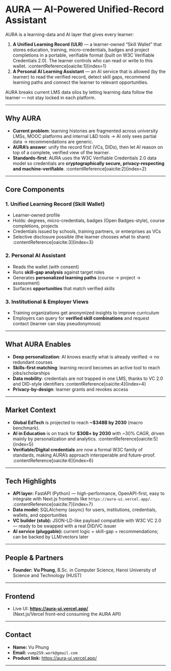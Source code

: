 # AURA — AI-Powered Unified-Record Assistant

AURA is a learning-data and AI layer that gives every learner:

1. **A Unified Learning Record (ULR)** — a learner-owned “Skill Wallet” that stores education, training, micro-credentials, badges and project completions in a portable, verifiable format (built on W3C Verifiable Credentials 2.0). The learner controls who can read or write to this wallet. :contentReference[oaicite:1]{index=1}
2. **A Personal AI Learning Assistant** — an AI service that is allowed (by the learner) to read the verified record, detect skill gaps, recommend learning paths and connect the learner to relevant opportunities.

AURA breaks current LMS data silos by letting learning data follow the learner — not stay locked in each platform.

---

## Why AURA

- **Current problem**: learning histories are fragmented across university LMSs, MOOC platforms and internal L&D tools → AI only sees partial data → recommendations are generic.
- **AURA’s answer**: unify the record first (VCs, DIDs), then let AI reason on top of a complete, verified view of the learner.
- **Standards-first**: AURA uses the W3C Verifiable Credentials 2.0 data model so credentials are **cryptographically secure, privacy-respecting and machine-verifiable**. :contentReference[oaicite:2]{index=2}

---

## Core Components

### 1. Unified Learning Record (Skill Wallet)
- Learner-owned profile
- Holds: degrees, micro-credentials, badges (Open Badges-style), course completions, projects
- Credentials issued by schools, training partners, or enterprises as VCs
- Selective disclosure possible (the learner chooses what to share) :contentReference[oaicite:3]{index=3}

### 2. Personal AI Assistant
- Reads the wallet (with consent)
- Runs **skill-gap analysis** against target roles
- Generates **personalized learning paths** (course → project → assessment)
- Surfaces **opportunities** that match verified skills

### 3. Institutional & Employer Views
- Training organizations get anonymized insights to improve curriculum
- Employers can query for **verified skill combinations** and request contact (learner can stay pseudonymous)

---

## What AURA Enables

- **Deep personalization**: AI knows exactly what is already verified → no redundant courses
- **Skills-first matching**: learning record becomes an active tool to reach jobs/scholarships
- **Data mobility**: credentials are not trapped in one LMS, thanks to VC 2.0 and DID-style identifiers :contentReference[oaicite:4]{index=4}
- **Privacy-by-design**: learner grants and revokes access

---

## Market Context

- **Global EdTech** is projected to reach **~$348B by 2030** (macro benchmark).
- **AI in Education** is on track for **$30B+ by 2030** with ~30% CAGR, driven mainly by personalization and analytics. :contentReference[oaicite:5]{index=5}
- **Verifiable/Digital credentials** are now a formal W3C family of standards, making AURA’s approach interoperable and future-proof. :contentReference[oaicite:6]{index=6}

---

## Tech Highlights

- **API layer:** FastAPI (Python) — high-performance, OpenAPI-first, easy to integrate with Next.js frontends like `https://aura-ui.vercel.app/`. :contentReference[oaicite:7]{index=7}
- **Data model:** SQLAlchemy (async) for users, institutions, credentials, wallets, and opportunities
- **VC builder (stub):** JSON-LD-like payload compatible with W3C VC 2.0 — ready to be swapped with a real DID/VC issuer
- **AI service (pluggable):** current logic = skill-gap + recommendations; can be backed by LLM/vectors later

---

## People & Partners

- **Founder:** **Vu Phung**, B.Sc. in Computer Science, Hanoi University of Science and Technology (HUST)  

---

## Frontend

- Live UI: **https://aura-ui.vercel.app/**  
  (Next.js/Vercel front-end consuming the AURA API)

---

## Contact

- **Name:** Vu Phung  
- **Email:** `vump259.work@gmail.com`  
- **Product link:** https://aura-ui.vercel.app/

---

